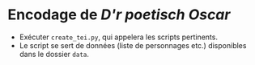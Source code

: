 # Encodage de *D'r poetisch Oscar*

- Exécuter `create_tei.py`, qui appelera les scripts pertinents.
- Le script se sert de données (liste de personnages etc.) disponibles dans le dossier `data`.

